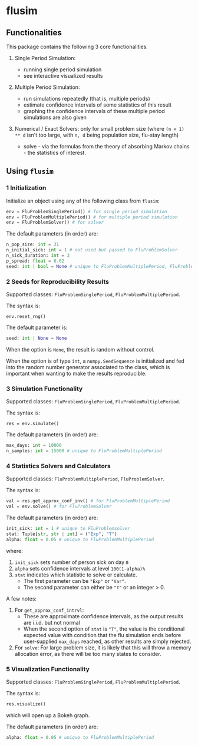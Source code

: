 # flusim

## Functionalities

This package contains the following 3 core functionalities.

1. Single Period Simulation:

   - running single period simulation
   - see interactive visualized results

2. Multiple Period Simulation:

   - run simulations repeatedly (that is, multiple periods)
   - estimate confidence intervals of some statistics of this result
   - graphing the confidence intervals of these multiple period simulations are also given

3. Numerical / Exact Solvers: only for small problem size (where `(n + 1) ** d` isn't too large, with `n, d` being population size, flu-stay length)
   - solve - via the formulas from the theory of absorbing Markov chains - the statistics of interest.

## Using `flusim`

### 1 Initialization

Initialize an object using any of the following class from `flusim`:

```python
env = FluProblemSinglePeriod() # for single period simulation
env = FluProblemMultiplePeriod() # for multiple period simulation
env = FluProblemSolver() # for solver
```

The default parameters (in order) are:

```python
n_pop_size: int = 31
n_initial_sick: int = 1 # not used but passed to FluProblemSolver
n_sick_duration: int = 3
p_spread: float = 0.02
seed: int | bool = None # unique to FluProblemMultiplePeriod, FluProblemSolver
```

### 2 Seeds for Reproducibility Results

Supported classes: `FluProblemSinglePeriod`, `FluProblemMultiplePeriod`.

The syntax is:

```
env.reset_rng()
```

The default parameter is:

```python
seed: int | None = None
```

When the option is `None`, the result is random without control.

When the option is of type `int`, a `numpy.SeedSequence` is initialized and fed into the random number generator associated to the class, which is important when wanting to make the results reproducible.

### 3 Simulation Functionality

Supported classes: `FluProblemSinglePeriod`, `FluProblemMultiplePeriod`.

The syntax is:

```
res = env.simulate()
```

The default parameters (in order) are:

```python
max_days: int = 10000
n_samples: int = 15000 # unique to FluProblemMultiplePeriod
```

### 4 Statistics Solvers and Calculators

Supported classes: `FluProblemMultiplePeriod`, `FluProblemSolver`.

The syntax is:

```python
val = res.get_approx_conf_inv() # for FluProblemMultiplePeriod
val = env.solve() # for FluProblemSolver
```

The default parameters (in order) are:

```python
init_sick: int = 1 # unique to FluProblemsolver
stat: Tuple[str, str | int] = ("Exp", "T")
alpha: float = 0.05 # unique to FluProblemMultiplePeriod
```

where:

1. `init_sick` sets number of person sick on day `0`
2. `alpha` sets confidence intervals at level `100(1-alpha)%`
3. `stat` indicates which statistic to solve or calculate.
   - The first parameter can be `"Exp"` or `"Var"`.
   - The second parameter can either be `"T"` or an integer > 0.

A few notes:

1. For `get_approx_conf_intrvl`:
   - These are approximate confidence intervals, as the output results are i.i.d. but not normal
   - When the second option of `stat` is `"T"`, the value is the conditional expected value with condition that the flu simulation ends before user-supplied `max_days` reached, as other results are simply rejected.
2. For `solve`: For large problem size, it is likely that this will throw a memory allocation error, as there will be too many states to consider.

### 5 Visualization Functionality

Supported classes: `FluProblemSinglePeriod`, `FluProblemMultiplePeriod`.

The syntax is:

```python
res.visualize()
```

which will open up a Bokeh graph.

The default parameters (in order) are:

```python
alpha: float = 0.05 # unique to FluProblemMultiplePeriod
```
